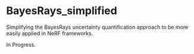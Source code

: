 # BayesRays_simplified
Simplifying the BayesRays uncertainty quantification approach to be more easily applied in NeRF frameworks.

In Progress.
